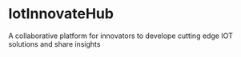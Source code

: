 # IotInnovateHub
A collaborative platform for innovators to develope cutting edge IOT solutions and share insights
